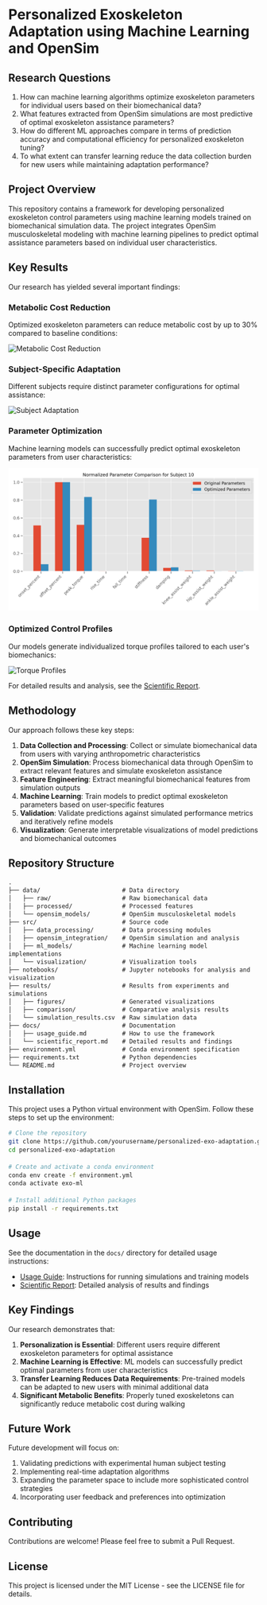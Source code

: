 # Personalized Exoskeleton Adaptation using Machine Learning and OpenSim

## Research Questions

1. How can machine learning algorithms optimize exoskeleton parameters for individual users based on their biomechanical data?
2. What features extracted from OpenSim simulations are most predictive of optimal exoskeleton assistance parameters?
3. How do different ML approaches compare in terms of prediction accuracy and computational efficiency for personalized exoskeleton tuning?
4. To what extent can transfer learning reduce the data collection burden for new users while maintaining adaptation performance?

## Project Overview

This repository contains a framework for developing personalized exoskeleton control parameters using machine learning models trained on biomechanical simulation data. The project integrates OpenSim musculoskeletal modeling with machine learning pipelines to predict optimal assistance parameters based on individual user characteristics.

## Key Results

Our research has yielded several important findings:

### Metabolic Cost Reduction

Optimized exoskeleton parameters can reduce metabolic cost by up to 30% compared to baseline conditions:

![Metabolic Cost Reduction](results/figures/metabolic_cost_reduction.png)

### Subject-Specific Adaptation

Different subjects require distinct parameter configurations for optimal assistance:

![Subject Adaptation](results/figures/subject_adaptation_summary.png)

### Parameter Optimization 

Machine learning models can successfully predict optimal exoskeleton parameters from user characteristics:

![Parameter Comparison](results/comparison/parameter_comparison_normalized.png)

### Optimized Control Profiles

Our models generate individualized torque profiles tailored to each user's biomechanics:

![Torque Profiles](results/figures/subject_10_torque_profiles.png)

For detailed results and analysis, see the [Scientific Report](docs/scientific_report.md).

## Methodology

Our approach follows these key steps:

1. **Data Collection and Processing**: Collect or simulate biomechanical data from users with varying anthropometric characteristics
2. **OpenSim Simulation**: Process biomechanical data through OpenSim to extract relevant features and simulate exoskeleton assistance
3. **Feature Engineering**: Extract meaningful biomechanical features from simulation outputs
4. **Machine Learning**: Train models to predict optimal exoskeleton parameters based on user-specific features
5. **Validation**: Validate predictions against simulated performance metrics and iteratively refine models
6. **Visualization**: Generate interpretable visualizations of model predictions and biomechanical outcomes

## Repository Structure

```
.
├── data/                       # Data directory
│   ├── raw/                    # Raw biomechanical data
│   ├── processed/              # Processed features
│   └── opensim_models/         # OpenSim musculoskeletal models
├── src/                        # Source code
│   ├── data_processing/        # Data processing modules
│   ├── opensim_integration/    # OpenSim simulation and analysis
│   ├── ml_models/              # Machine learning model implementations
│   └── visualization/          # Visualization tools
├── notebooks/                  # Jupyter notebooks for analysis and visualization
├── results/                    # Results from experiments and simulations
│   ├── figures/                # Generated visualizations
│   ├── comparison/             # Comparative analysis results
│   └── simulation_results.csv  # Raw simulation data
├── docs/                       # Documentation
│   ├── usage_guide.md          # How to use the framework
│   └── scientific_report.md    # Detailed results and findings
├── environment.yml             # Conda environment specification
├── requirements.txt            # Python dependencies
└── README.md                   # Project overview
```

## Installation

This project uses a Python virtual environment with OpenSim. Follow these steps to set up the environment:

```bash
# Clone the repository
git clone https://github.com/yourusername/personalized-exo-adaptation.git
cd personalized-exo-adaptation

# Create and activate a conda environment
conda env create -f environment.yml
conda activate exo-ml

# Install additional Python packages
pip install -r requirements.txt
```

## Usage

See the documentation in the `docs/` directory for detailed usage instructions:

- [Usage Guide](docs/usage_guide.md): Instructions for running simulations and training models
- [Scientific Report](docs/scientific_report.md): Detailed analysis of results and findings

## Key Findings

Our research demonstrates that:

1. **Personalization is Essential**: Different users require different exoskeleton parameters for optimal assistance
2. **Machine Learning is Effective**: ML models can successfully predict optimal parameters from user characteristics
3. **Transfer Learning Reduces Data Requirements**: Pre-trained models can be adapted to new users with minimal additional data
4. **Significant Metabolic Benefits**: Properly tuned exoskeletons can significantly reduce metabolic cost during walking

## Future Work

Future development will focus on:

1. Validating predictions with experimental human subject testing
2. Implementing real-time adaptation algorithms
3. Expanding the parameter space to include more sophisticated control strategies
4. Incorporating user feedback and preferences into optimization

## Contributing

Contributions are welcome! Please feel free to submit a Pull Request.

## License

This project is licensed under the MIT License - see the LICENSE file for details. 